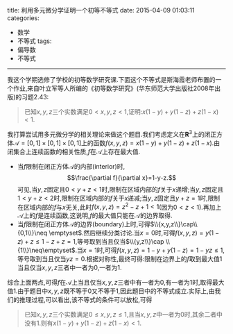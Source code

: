 title: 利用多元微分学证明一个初等不等式
date: 2015-04-09 01:03:11
categories:
- 数学
- 不等式
tags:
- 偏导数
- 不等式
---
我这个学期选修了学校的初等数学研究课.下面这个不等式是斯海霞老师布置的一个作业,来自叶立军等人所编的《初等数学研究》(华东师范大学出版社2008年出版)的习题2.43:

> 已知$x,y,z$三个实数满足$0<x,y,z<1$,证明:$x(1-y)+y(1-z)+z(1-x)<1$.

我打算尝试用多元微分学的相关理论来做这个题目.我们考虑定义在$\mathbf{R}^3$上的闭正方体$\mathcal{A}=[0,1]\times [0,1]\times [0,1]$上的函数$f(x,y,z)=x(1-y)+y(1-z)+z(1-x)$.由闭集合上连续函数的相关性质,$f$在$\mathcal{A}$上存在最大值.

+ 当$f$限制在闭正方体$\mathcal{A}$的内部(interior)时,$$\frac{\partial f}{\partial x}=1-y-z.$$可见,当$y,z$固定且$0<y+z< 1$时,限制在区域内部的$f$关于$x$递增;当$y,z$固定且$1<y+z<2$时,限制在区域内部的$f$关于$x$递减;当$y,z$固定且$y+z=1$时,限制在区域内部的$f$与$x$无关,此时$f(x,y,z)=z^2-z+1<1$(因为$0<z<1$).再加上$\mathcal{A}$上的$f$是连续函数,这说明,$f$的最大值只能在$\mathcal{A}$的边界取得.
+ 当$f$限制在闭正方体$\mathcal{A}$的边界(boundary)上时,可得$\\{x,y,z\\}\cap\\{0,1\\}\neq \emptyset$.然后继续分类讨论.当$x=0$时,可得$f(x,y,z)=y(1-z)+z\leq 1-z+z=1$,等号取到当且仅当$\\{y,z\\}\cap \\{1\\}\neq\emptyset$.当$x=1$时,可得$f(x,y,z)=1-y+y(1-z)=1-yz\leq 1$,等号取到当且仅当$yz=0$.根据对称性,最终可得:限制在边界上的$f$取到最大值$1$当且仅当$x,y,z$三者中一者为$0$,一者为$1$.

综合上面两点,可得$f$在$\mathcal{A}$上当且仅当$x,y,z$三者中有一者为$0$,有一者为$1$时,取得最大值$1$.由于题目中$x,y,z$既不等于$0$又不等于$1$,因此题目中的不等式成立.实际上,由我们的推理过程,可以看出,该不等式的条件可以放松,可得

>已知$x,y,z$三个实数满足$0\leq x,y,z\leq 1$,且当$x,y,z$中一者为$0$时,其余二者中没有$1$.则有$x(1-y)+y(1-z)+z(1-x)<1$.


